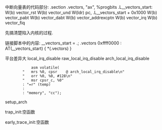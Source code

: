 中断向量表的代码部分:
	.section .vectors, "ax", %progbits
	.L__vectors_start:
	W(b)	vector_rst
	W(b)	vector_und
	W(ldr)	pc, .L__vectors_start + 0x1000
	W(b)	vector_pabt
	W(b)	vector_dabt
	W(b)	vector_addrexcptn
	W(b)	vector_irq
	W(b)	vector_fiq

先搞清楚陷入内核的过程.  


链接脚本中的内容:
	__vectors_start = .;
	.vectors 0xffff0000 : AT(__vectors_start) {
		*(.vectors)
	}


平台差异大
local_irq_disable
	raw_local_irq_disable
		arch_local_irq_disable

				asm volatile(
			"	mrs	%0, cpsr	@ arch_local_irq_disable\n"
			"	orr	%0, %0, #128\n"
			"	msr	cpsr_c, %0"
			: "=r" (temp)
			:
			: "memory", "cc");
			
setup_arch
	

trap_init:空函数
	
early_trace_init:空函数







